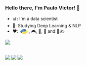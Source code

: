 ### Hello there, I'm Paulo Victor! 👋

- 📊: I'm a data scientist
- 🌱: Studying Deep Learning & NLP
- ❤️: <img align="center" alt="Paulo-Python" height="20" width="30" src="https://raw.githubusercontent.com/devicons/devicon/master/icons/python/python-original.svg">, 🎮, 🏹, 🍣 and 📖✍️


<div>
  <a href="https://github.com/paulotutu">
  <img height="180em" src="https://github-readme-stats.vercel.app/api?username=paulotutu&show_icons=true&theme=dracula&include_all_commits=true&count_private=true"/>
  <!-- <img height="160em" src="https://github-readme-stats.vercel.app/api/top-langs/?username=paulotutu&layout=compact&langs_count=7&theme=dracula"/> -->
  <!-- <img height="180em" src="https://github-readme-stats.vercel.app/api/pin/?username=paulotutu&repo=github-readme-stats&theme=dracula"/> -->
</div>

##

<div>
  <a href="https://www.linkedin.com/in/paulovictorbarbosa" target="_blank"><img src="https://img.shields.io/badge/-LinkedIn-%230077B5?style=for-the-badge&logo=linkedin&logoColor=white" target="_blank"></a>
  <a href="https://instagram.com/paulotutu87" target="_blank"><img src="https://img.shields.io/badge/-Instagram-%23E4405F?style=for-the-badge&logo=instagram&logoColor=white" target="_blank"></a>
  <a href = "mailto:paulotutu87@gmail.com"><img src="https://img.shields.io/badge/Gmail-D14836?style=for-the-badge&logo=gmail&logoColor=white" target="paulotutu87@gmail.com"></a>
</div>
